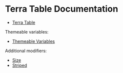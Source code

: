 # Terra Table Documentation

- [Terra Table](terra-table.md)

Themeable variables:
- [Themeable Variables](themeable-variables.md)

Additional modifiers:

- [Size](terra-table-size.md)
- [Striped](terra-table-striped.md)
